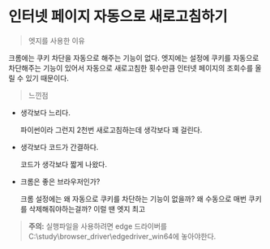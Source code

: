 인터넷 페이지 자동으로 새로고침하기
===================================

> 엣지를 사용한 이유

크롬에는 쿠키 차단을 자동으로 해주는 기능이  없다.
엣지에는 설정에 쿠키를 자동으로 차단해주는 기능이 있어서
자동으로 새로고침한 횟수만큼 인터넷 페이지의 조회수를 올릴 수 있기 때문이다.

> 느낀점
* 생각보다 느리다.
  
   파이썬이라 그런지 2천번 새로고침하는데 생각보다 꽤 걸린다.
* 생각보다 코드가 간결하다.
  
  코드가 생각보다 짧게 나왔다.
* 크롬은 좋은 브라우저인가?
  
  크롬 설정에는 왜 자동으로 쿠키를 차단하는 기능이 없을까? 왜 수동으로 매번 쿠키를 삭제해줘야하는걸까?
  이럴 땐 엣지 최고



> **<i class="fa fa-exclamation-triangle" aria-hidden="true"></i> 주의:** 실행파일을 사용하려면 edge 드라이버를 C:\study\browser_driver\edgedriver_win64에 놓아야한다.
